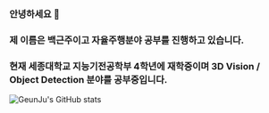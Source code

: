 ### 안녕하세요 👋
### 제 이름은 백근주이고 자율주행분야 공부를 진행하고 있습니다.
### 현재 세종대학교 지능기전공학부 4학년에 재학중이며 3D Vision / Object Detection 분야를 공부중입니다.
<!--
**Geunju-hub/Geunju-hub** is a ✨ _special_ ✨ repository because its `README.md` (this file) appears on your GitHub profile.

Here are some ideas to get you started:

- 🔭 I’m currently working on ...
- 🌱 I’m currently learning ...
- 👯 I’m looking to collaborate on ...
- 🤔 I’m looking for help with ...
- 💬 Ask me about ...
- 📫 How to reach me: ...
- 😄 Pronouns: ...
- ⚡ Fun fact: ...
-->

![GeunJu's GitHub stats](https://github-readme-stats.vercel.app/api?username=GeunJu-hub&show_icons=true&theme=radical)
